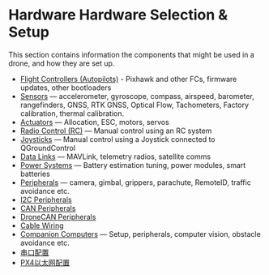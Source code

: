 # Hardware Hardware Selection & Setup

This section contains information the components that might be used in a drone, and how they are set up.

- [Flight Controllers (Autopilots)](../flight_controller/index.md) - Pixhawk and other FCs, firmware updates, other bootloaders
- [Sensors](../sensor/index.md) — accelerometer, gyroscope, compass, airspeed, barometer, rangefinders, GNSS, RTK GNSS, Optical Flow, Tachometers, Factory calibration, thermal calibration.
- [Actuators](../actuators/index.md) — Allocation, ESC, motors, servos
- [Radio Control (RC)](../getting_started/rc_transmitter_receiver.md) — Manual control using an RC system
- [Joysticks](../config/joystick.md) — Manual control using a Joystick connected to QGroundControl
- [Data Links](../data_links/index.md) — MAVLink, telemetry radios, satellite comms
- [Power Systems](../power_systems/index.md) — Battery estimation tuning, power modules, smart batteries
- [Peripherals](../peripherals/index.md) — camera, gimbal, grippers, parachute, RemoteID, traffic avoidance etc.
- [I2C Peripherals](../sensor_bus/i2c_general.md)
- [CAN Peripherals](../can/index.md)
- [DroneCAN Peripherals](../dronecan/index.md)
- [Cable Wiring](../assembly/cable_wiring.md)
- [Companion Computers](../companion_computer/index.md) — Setup, peripherals, computer vision, obstacle avoidance etc.
- [串口配置](../peripherals/serial_configuration.md)
- [PX4以太网配置](../advanced_config/ethernet_setup.md)
